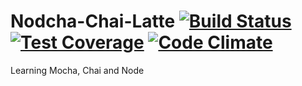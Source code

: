 # Nodcha-Chai-Latte [![Build Status](https://travis-ci.org/jybjones/Nodcha-Chai-Latte.svg?branch=master)](https://travis-ci.org/jybjones/Nodcha-Chai-Latte) [![Test Coverage](https://codeclimate.com/github/jybjones/Nodcha-Chai-Latte/badges/coverage.svg)](https://codeclimate.com/github/jybjones/Nodcha-Chai-Latte/coverage) [![Code Climate](https://codeclimate.com/github/jybjones/Nodcha-Chai-Latte/badges/gpa.svg)](https://codeclimate.com/github/jybjones/Nodcha-Chai-Latte)

Learning Mocha, Chai and Node
